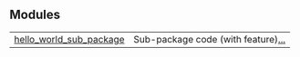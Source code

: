 
Modules
 ---
| | |
|:---|:---|
| [hello_world_sub_package](./hello_world_sub_package.md) | Sub-package code (with feature)[...](./hello_world_sub_package.md) |
